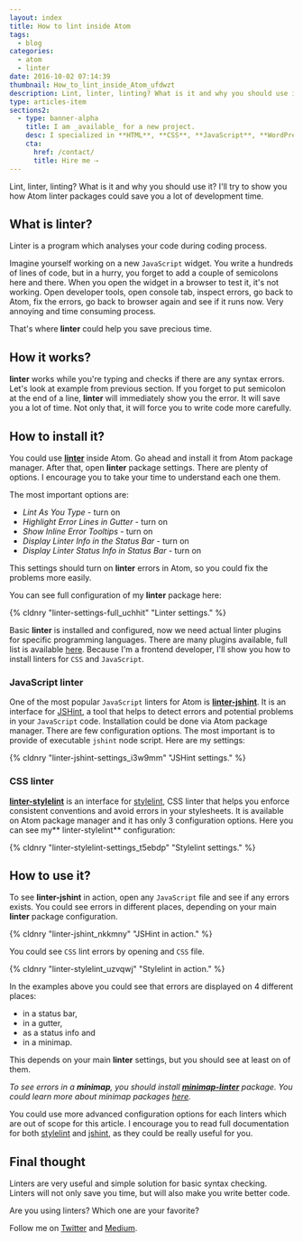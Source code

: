 ```yaml
---
layout: index
title: How to lint inside Atom
tags:
  - blog
categories:
  - atom
  - linter
date: 2016-10-02 07:14:39
thumbnail: How_to_lint_inside_Atom_ufdwzt
description: Lint, linter, linting? What is it and why you should use it? I'll try to show you how Atom linter packages could save you a lot of development time.
type: articles-item
sections2:
  - type: banner-alpha
    title: I am _available_ for a new project.
    desc: I specialized in **HTML**, **CSS**, **JavaScript**, **WordPress**, **Shopify**, and **JAMstack** technologies.
    cta:
      href: /contact/
      title: Hire me ⇢
---
```


Lint, linter, linting? What is it and why you should use it? I'll try to show you how Atom linter packages could save you a lot of development time.

<!-- more -->

## What is linter?

Linter is a program which analyses your code during coding process.

Imagine yourself working on a new `JavaScript` widget. You write a hundreds of lines of code, but in a hurry, you forget to add a couple of semicolons here and there. When you open the widget in a browser to test it, it's not working. Open developer tools, open console tab, inspect errors, go back to Atom, fix the errors, go back to browser again and see if it runs now. Very annoying and time consuming process.

That's where **linter** could help you save precious time.

## How it works?

**linter** works while you're typing and checks if there are any syntax errors. Let's look at example from previous section. If you forget to put semicolon at the end of a line, **linter** will immediately show you the error. It will save you a lot of time. Not only that, it will force you to write code more carefully.

## How to install it?

You could use **[linter](https://atom.io/packages/linter)** inside Atom. Go ahead and install it from Atom package manager. After that, open **linter** package settings. There are plenty of options. I encourage you to take your time to understand each one them.

The most important options are:

* _Lint As You Type_ - turn on
* _Highlight Error Lines in Gutter_ - turn on
* _Show Inline Error Tooltips_ - turn on
* _Display Linter Info in the Status Bar_ - turn on
* _Display Linter Status Info in Status Bar_ - turn on

This settings should turn on **linter** errors in Atom, so you could fix the problems more easily.

You can see full configuration of my **linter** package here:

{% cldnry "linter-settings-full_uchhit" "Linter settings." %}

Basic **linter** is installed and configured, now we need actual linter plugins for specific programming languages. There are many plugins available, full list is available [here](http://atomlinter.github.io/). Because I'm a frontend developer, I'll show you how to install linters for `CSS` and `JavaScript`.

### JavaScript linter

One of the most popular `JavaScript` linters for Atom is **[linter-jshint](https://atom.io/packages/linter-jshint)**. It is an interface for [JSHint](http://jshint.com/), a tool that helps to detect errors and potential problems in your `JavaScript` code. Installation could be done via Atom package manager. There are few configuration options. The most important is to provide of executable `jshint` node script. Here are my settings:

{% cldnry "linter-jshint-settings_i3w9mm" "JSHint settings." %}

### CSS linter

[**linter-stylelint**](https://atom.io/packages/linter-stylelint) is an interface for [stylelint](http://stylelint.io/), CSS linter that helps you enforce consistent conventions and avoid errors in your stylesheets. It is available on Atom package manager and it has only 3 configuration options. Here you can see my** linter-stylelint** configuration:

{% cldnry "linter-stylelint-settings_t5ebdp" "Stylelint settings." %}

## How to use it?

To see **linter-jshint** in action, open any `JavaScript` file and see if any errors exists. You could see errors in different places, depending on your main **linter** package configuration.

{% cldnry "linter-jshint_nkkmny" "JSHint in action." %}

You could see `CSS` lint errors by opening and `CSS` file.

{% cldnry "linter-stylelint_uzvqwj" "Stylelint in action." %}

In the examples above you could see that errors are displayed on 4 different places:

* in a status bar,
* in a gutter,
* as a status info and
* in a minimap.

This depends on your main **linter** settings, but you should see at least on of them.

_To see errors in a **minimap**, you should install [**minimap-linter**](https://atom.io/packages/minimap-linter) package. You could learn more about minimap packages [here](https://silvestar.codes/en/articles/github-atom-minimap-packages/)._

You could use more advanced configuration options for each linters which are out of scope for this article. I encourage you to read full documentation for both [stylelint](https://github.com/stylelint/stylelint/blob/master/docs/user-guide.md) and [jshint](http://jshint.com/docs/), as they could be really useful for you.

## Final thought

Linters are very useful and simple solution for basic syntax checking. Linters will not only save you time, but will also make you write better code.

Are you using linters? Which one are your favorite?

Follow me on [Twitter](https://twitter.com/malimirkeccita) and [Medium](https://medium.com/@malimirkeccita).
